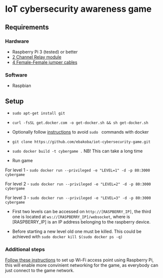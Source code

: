 # IoT cybersecurity awareness game

## Requirements

### Hardware

* Raspberry Pi 3 (tested) or better
* [2 Channel Relay module](https://www.ebay.com/itm/5V-1-2-4-6-8-Channel-Relay-Board-Module-Optocoupler-LED-for-Arduino-PiC-ARM-AVR/401237960337?hash=item5d6ba56691:m:mzkfWblEtqpHZfTceI9Bh9A:rk:1:pf:0)
* [4 Female-Female jumper cables](https://www.ebay.com/itm/40pcs-Dupont-Wire-Color-Jumper-Cable-2-54mm-1P-1P-Female-Female-For-Arduino/191674518846?epid=5003515415&hash=item2ca0b10d3e:g:X78AAOSwEeFVA-sE:rk:3:pf:0)

### Software

* Raspbian

## Setup

* ```sudo apt-get install git```
* ```curl -fsSL get.docker.com -o get-docker.sh && sh get-docker.sh```
* Optionally follow [instructions](https://medium.freecodecamp.org/the-easy-way-to-set-up-docker-on-a-raspberry-pi-7d24ced073ef) to avoid ```sudo ``` commands with docker
* ```git clone https://github.com/ebakoba/iot-cybersecurity-game.git```
* ```sudo docker build -t cybergame .``` NB! This can take a long time


* Run game

For level 1 - ```sudo docker run --privileged -e "LEVEL=1" -d -p 80:3000 cybergame```

For level 2 - ```sudo docker run --privileged -e "LEVEL=2" -d -p 80:3000 cybergame```

For level 3 - ```sudo docker run --privileged -e "LEVEL=3" -d -p 80:3000 cybergame```

* First two levels can be accessed on ```http://[RASPBERRY_IP]```, the third one is located at ```ws://[RASPBERRY_IP]/websocket```, where is [RASPBERRY_IP] is an IP address belonging to the raspberry device.

* Before starting a new level old one must be killed. This could be achieved with ```sudo docker kill $(sudo docker ps -q)```

### Additional steps

[Follow these instructions](https://maker.pro/raspberry-pi/projects/how-to-make-a-raspberry-pi-3-hotspot-and-build-a-stand-alone-network) to set up Wi-Fi access point using Raspberry Pi, this will enable more convinient networking for the game, as everybody can just connect to the game network.